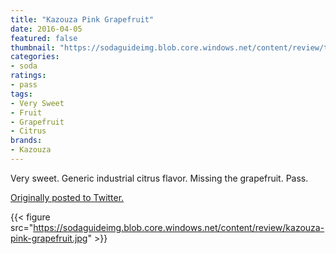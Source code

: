 ```yaml
---
title: "Kazouza Pink Grapefruit"
date: 2016-04-05
featured: false
thumbnail: "https://sodaguideimg.blob.core.windows.net/content/review/thumbs/kazouza-pink-grapefruit.jpg"
categories:
- soda
ratings:
- pass
tags:
- Very Sweet
- Fruit
- Grapefruit
- Citrus
brands:
- Kazouza
---
```


Very sweet. Generic industrial citrus flavor. Missing the grapefruit. Pass.

[Originally posted to Twitter.](https://twitter.com/Cavorter/status/717398485243465729)

{{< figure src="https://sodaguideimg.blob.core.windows.net/content/review/kazouza-pink-grapefruit.jpg" >}}

